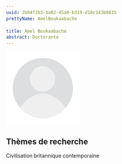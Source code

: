 ```yaml
---
uuid: 2b94f2b3-ba02-45a0-b319-d18c143b9835
prettyName: AmelBoukaabache

title: Amel Boukaabache
abstract: Doctorante
---
```


<img src="./avatar.webp" width="200px" />

## Thèmes de recherche

 Civilisation britannique contemporaine

